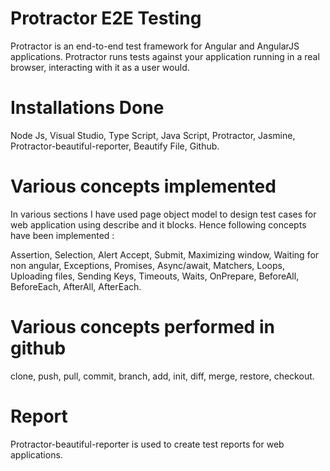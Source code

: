 # Protractor E2E Testing

Protractor is an end-to-end test framework for Angular and AngularJS applications. Protractor runs tests against your application running in a real browser, interacting with it as a user would.


# Installations Done

Node Js,
Visual Studio,
Type Script,
Java Script,
Protractor,
Jasmine,
Protractor-beautiful-reporter,
Beautify File,
Github.


# Various concepts implemented

In various sections I have used page object model to design test cases for web application using describe and it blocks. Hence following concepts have been implemented :

Assertion,
Selection, 
Alert Accept,
Submit,
Maximizing window,
Waiting for non angular, 
Exceptions,
Promises, 
Async/await,
Matchers,
Loops,
Uploading files,
Sending Keys,
Timeouts,
Waits,
OnPrepare,
BeforeAll,
BeforeEach,
AfterAll,
AfterEach.

# Various concepts performed in github

clone,
push,
pull,
commit,
branch,
add,
init,
diff,
merge,
restore,
checkout.


# Report

Protractor-beautiful-reporter is used to create test reports for web applications.



